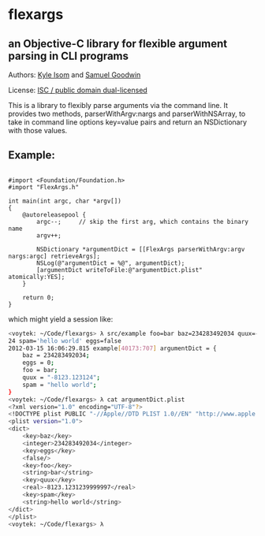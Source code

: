 # flexargs
## an Objective-C library for flexible argument parsing in CLI programs

Authors: [Kyle Isom](http://www.kyleisom.net/about) and 
[Samuel Goodwin](http://samuelgoodwin.tumblr.com)

License: [ISC / public domain dual-licensed](http://www.brokenlcd.net/license.txt)

This is a library to flexibly parse arguments via the command line. It provides two methods,
parserWithArgv:nargs and parserWithNSArray, to take in command line options key=value pairs
and return an NSDictionary with those values. 

## Example:

```objc

#import <Foundation/Foundation.h>
#import "FlexArgs.h"

int main(int argc, char *argv[])
{
    @autoreleasepool {
        argc--;     // skip the first arg, which contains the binary name
        argv++;

        NSDictionary *argumentDict = [[FlexArgs parserWithArgv:argv nargs:argc] retrieveArgs];
        NSLog(@"argumentDict = %@", argumentDict);
        [argumentDict writeToFile:@"argumentDict.plist" atomically:YES];
    }

    return 0;
}
```

which might yield a session like:

```bash
<voytek: ~/Code/flexargs> λ src/example foo=bar baz=234283492034 quux=-8123.1231
24 spam='hello world' eggs=false
2012-03-15 16:06:29.815 example[40173:707] argumentDict = {
    baz = 234283492034;
    eggs = 0;
    foo = bar;
    quux = "-8123.123124";
    spam = "hello world";
}
<voytek: ~/Code/flexargs> λ cat argumentDict.plist
<?xml version="1.0" encoding="UTF-8"?>
<!DOCTYPE plist PUBLIC "-//Apple//DTD PLIST 1.0//EN" "http://www.apple.com/DTDs/PropertyList-1.0.dtd">
<plist version="1.0">
<dict>
    <key>baz</key>
    <integer>234283492034</integer>
    <key>eggs</key>
    <false/>
    <key>foo</key>
    <string>bar</string>
    <key>quux</key>
    <real>-8123.1231239999997</real>
    <key>spam</key>
    <string>hello world</string>
</dict>
</plist>
<voytek: ~/Code/flexargs> λ 
```